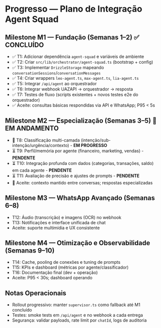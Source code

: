 # Progresso — Plano de Integração Agent Squad

## Milestone M1 — Fundação (Semanas 1–2) ✅ CONCLUÍDO
- ✅ T1: Adicionar dependência `agent-squad` e variáveis de ambiente
- ✅ T2: Criar `src/lib/orchestrator/agent-squad.ts` (bootstrap + config)
- ✅ T3: Implementar `DrizzleStorage` mapeando `conversationSessions`/`conversationMessages`
- ✅ T4: Criar wrappers `leo-agent.ts`, `max-agent.ts`, `lia-agent.ts`
- ✅ T5: Integrar `/api/agent` ao orquestrador
- ✅ T6: Integrar webhook UAZAPI → orquestrador → resposta
- ✅ T7: Testes de fluxo (scripts existentes + novos testes e2e do orquestrador)
- ✅ Aceite: consultas básicas respondidas via API e WhatsApp; P95 < 5s

## Milestone M2 — Especialização (Semanas 3–5) 🔄 EM ANDAMENTO
- 🔄 T8: Classificação multi-camada (intenção/sub-intenção/urgência/contexto) - **EM PROGRESSO**
- ⏳ T9: Perfil/memória por agente (financeiro, marketing, vendas) - **PENDENTE**
- ⏳ T10: Integração profunda com dados (categorias, transações, saldo) em cada agente - **PENDENTE**
- ⏳ T11: Avaliação de precisão e ajustes de prompts - **PENDENTE**
- 🎯 Aceite: contexto mantido entre conversas; respostas especializadas

## Milestone M3 — WhatsApp Avançado (Semanas 6–8)
- T12: Áudio (transcrição) e imagens (OCR) no webhook
- T13: Notificações e interface unificada de chat
- Aceite: suporte multimídia e UX consistente

## Milestone M4 — Otimização e Observabilidade (Semanas 9–10)
- T14: Cache, pooling de conexões e tuning de prompts
- T15: KPIs e dashboard (métricas por agente/classificador)
- T16: Documentação final (dev + operação)
- Aceite: P95 < 30s; dashboard operando

## Notas Operacionais
- Rollout progressivo: manter `supervisor.ts` como fallback até M1 concluído
- Testes: smoke tests em `/api/agent` e no webhook a cada entrega
- Segurança: validar payloads, rate limit por `chatId`, logs de auditoria
